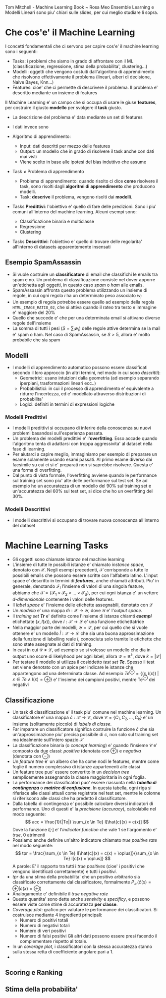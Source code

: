 Tom Mitchell - Machine Learning Book ~ Rosa Meo
Ensemble Learning e Modelli Lineari sono piu' chiari sulle slides, per cui meglio studiare li sopra.

# Che cos'e' il Machine Learning
I concetti fondamentali che ci servono per capire cos'e' il machine learning sono i seguenti:

* Tasks: i problemi che siamo in grado di affrontare con il ML (classificazione, regressione, stima
  della probabilita', clustering...)
* Modelli: oggetti che vengono costuiti dall'algoritmo di apprendimento che risolvono effettivamente
  il problema (lineari, alberi di decisione, Naive Bayes, Knn...)
* Features: cioe' che ci permette di descrivere il problema. Il problema e' descritto mediante un
  insieme di features

Il Machine Learning e' un campo che si occupa di usare le giuse **features**, per costruire il
giusto **modello** per svolgere il **task** giusto.

* La descrizione del problema e' data mediante un set di features
* I dati invece sono 
* Algoritmo di apprendimento:
    * Input: dati descritti per mezzo delle features
    * Output: un modello che in grado di risolvere il task anche con dati mai visti
    * Viene scelto in base alle ipotesi del bias induttivo che assume
     
* Task $\neq$ Problema di apprendimento
    * Problema di apprendimento: quando risolto ci dice **come** risolvere il task, sono risolti
      dagli **algoritmi di apprendimento** che producono modelli.
    * Task: **descrive** il problema, vengono risolti dai **modelli**.

* Tasks **Predittivi**: l'obiettivo e' quello di fare delle predizioni. Sono i piu' comuni
  all'interno del machine learning. Alcuni esempi sono:
    * Classificazione binaria e multiclasse
    * Regressione
    * Clustering
* Tasks **Descrittivi**: l'obiettivo e' quello di trovare delle regolarita' all'interno di datasets
  apparentemente insensati

## Esempio SpamAssassin
* Si vuole costruire un **classificatore** di email che classifichi le emails tra spam e no. Un
  problema di classificazione consiste nel dover apporre un'etichetta agli oggetti, in questo caso
  *spam* o *ham* alle emails.
* SpamAssassin affronta questo problema utilizzando un insieme di regole, in cui ogni regola $i$ ha un
  determinato peso associato $w_i$
* Un esempio di regola potrebbe essere quello ad esempio della regola `HTML_IMAGE_RATIO_02`, che si
  attiva quando il rateo tra testo e immagine e' maggiore del 20%
* Quello che succede e' che per una determinata email si attivano diverse regole dell'insieme
* La somma di tutti i pesi ($S = \sum_{i} w_i$) delle regole attive determina se la mail e' spam o ham. Nel caso di
  SpamAssassin, se $S > 5$, allora e' molto probabile che sia spam
 
## Modelli
* I modelli di apprendimento automatico possono essere classificati secondo il loro approccio (in
  altri termini, nel modo in cui sono *descritti*):
    * Geometrici: usano intuizioni dalla geometria (ad esempio separando iperpiani, trasformazioni
      lineari ecc..)
    * Probabilistici: in cui il processo di apprendimento e' equivalente a ridurre l'incertezza, ed e'
      modellato attraverso distribuzioni di probabilita'
    * Logici: definiti in termini di expressioni logiche

### Modelli Predittivi
* I modelli predittivi si occupano di inferire della conoscenza su nuovi problemi basandosi
  sull'esperienza passata.
* Un problema dei modelli predittivi e' l'**overfitting**. Esso accade quando l'algoritmo tenta di
  adattarsi con troppa aggressivita' al dataset nella fase di learning.
* Per aiutarci a capire meglio, immaginiamo per esempio di preparare un esame solamente usando esami
  passati. Al primo esame diverso dai facsimile su cui ci si e' preparati non si saprebbe risolvere.
  Questa e' una forma di overfitting.
* Dal punto di vista formale, l'overfitting avviene quando le performance sul training set sono piu'
  alte delle performance sul test set. Se ad esempio ho un accuratezza di un modello del 90% sul
  training set e un'accuratezza del 60% sul test set, si dice che ho un overfitting del 30%.
 
### Modelli Descrittivi
* I modelli descrittivi si occupano di trovare nuova conoscenza all'interno del dataset

# Machine Learning Tasks
* Gli oggetti sono chiamate *istanze* nel machine learning
* L'insieme di tutte le possibili istanze e' chiamato *instance space*, denotato con $\mathscr{X}$.
  Negli esempi precedenti, $\mathscr{X}$ corrisponde a tutte le possibili emails che possono essere
  scritte con l'alfabeto latino. L'input space e' descritto in termini di ***features***, anche
  chiamati attributi. Piu' in generale, denotando $\mathscr{F}_i$ l'insieme di valori di una singola
  feature, abbiamo che $\mathscr{X} = \{ \mathscr{F}_1 \times \mathscr{F}_2 \times \dots \times
  \mathscr{F}_d \}$, per cui ogni istanza e' un vettore *d-dimensionale* contenente i valori delle
  features.
* Il *label space* e' l'insieme delle etichette assegnabili, denotato con $\mathscr{L}$
* Un *modello* e' una mappa $\hat{m}: \mathscr{X} \rightarrow \mathscr{Y}$, dove $\mathscr{Y}$ e'
  l'*output space*.
* Il *training set* ***Tr*** e' definito come l'insieme di istanze chiamti ***esempi*** etichettate
  $(x, l(x))$, dove $l: \mathscr{X} \rightarrow \mathscr{L}$ e' una funzione etichettatrice
* Nella maggior parte dei modelli, $\mathscr{Y} = \mathscr{L}$, per cui quello che si vuole ottenere
  e' un modello $\hat{l}: \mathscr{X} \rightarrow \mathscr{L}$ che sia una buona approssimazione
  della funzione di labelling reale $l$, conosciuta solo tramite le etichette che sono state
  assegnate ai dati di training.
* In casi in cui $\mathscr{Y} \neq \mathscr{L}$, ad esempio se si volesse un modello che dia in
  output uno score di likelyhood per ogni label, allora $\mathscr{Y} = \mathbb{R}^k$, dove $k =
  |\mathscr{L}|$
* Per testare il modello si utilizza il cosiddetto *test set* ***Te***. Spesso il test set viene
  denotato con un apice per indicare le istanze che appartengono ad una determinata classe. Ad
  esempio $Te^{\oplus} = \{ (x, l(x)) \; | \; x \in Te \wedge l(x) = \oplus \}$ e' l'insieme dei
  campioni positivi, mentre Te$^{\ominus}$ dei negativi

## Classificazione
* Un task di classificazione e' il task piu' comune nel machine learning. Un classificatore e' una
  mappa $\hat{c}: \mathscr{X} \rightarrow \mathscr{C}$, dove $\mathscr{C} = \{ C_1, C_2, \dots,C_k
  \}$ e' un insieme (solitamente piccolo) di *labels di classe*.
* Far imparare un classificatore significa costruire la funzione $\hat{c}$ che sia
  un'approssimazione piu' precisa possibile di $c$, non solo sul training set ma idealmente
  sull'intero spazio $\mathscr{X}$
* La classificazione binaria (o *concept learning*) e' quando l'insieme $\mathscr{C}$ e' composto da
  due classi: *positiva* (denotata con $\oplus$) e *negativa* (denotata con $\ominus$)
* Un *feature tree* e' un albero che ha come nodi le features, mentre come foglie il numero
  complessivo di istanze appartenenti alle classi
* Un feature tree puo' essere convertito in un *decision tree* semplicemente assegnando la classe
  maggioritaria in ogni foglia.
* La performance dei classificatori puo' essere riassunta nella ***tabella di contingenza*** o
  ***matrice di confusione***. In questa tabella, ogni riga si riferisce alle classi attuali come
  registrate nel test set, mentre le colonne si riferiscono alle classi che ha predetto il
  classificatore.
* Dalla tabella di contingenza e' possibile calcolare diversi indicatori di performance. Uno di
  questi e' la *precisione* (*accuracy*), calcolabile nel modo seguente:
  $$
  acc = \frac{1}{|Te|} \sum_{x \in Te} I[\hat{c}(x) = c(x)]
  $$
  Dove la funzione $I[\cdot]$ e' l'*indicator function* che vale $1$ se l'argomento e' *true*, $0$
  atrimenti
* Possiamo anche definire un'altro indicatore chiamato *true positive rate* nel modo seguente:
  $$
  tpr = \frac{\sum_{x \in Te} I[\hat{c}(x) = c(x) = \oplus]}{\sum_{x \in Te} I[c(x) = \oplus]} 
  $$
  A parole: E' il rapporto tra tutti i *true positives* (cioe' i positivi che vengono identificati
  correttamente) e tutti i *positivi*.
* $tpr$ da una stima della probabilita' che un positivo arbitrario sia classificato correttamente
  dal classificatore, formalmente $P_{\mathscr{X}}(\hat{c}(x) = \oplus | c(x) = \oplus)$
* Analogamente e' definibile il *true negative rate*
* Queste quantita' sono dette anche *sensivity* e *specificy*, e possono essere viste come stime di
  accuratezza **per classe**.
* *Coverage plot*: grafico per valutare le performance dei classificatori. Si costruisce mediante 4
  ingredienti principali: 
    * Numero di positivi totali
    * Numero di negativi totali
    * Numero di veri positivi
    * Numero di falsi positivi
  Gli altri dati possono essere presi facendo il complementare rispetto al totale.
* In un *coverage plot*, i classificatori con la stessa accuratezza stanno sulla stessa retta di
  coefficiente angolare pari a $1$.
* 
  
## Scoring e Ranking

## Stima della probabilita'

